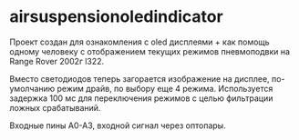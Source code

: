 # airsuspensionoledindicator

Проект создан для ознакомления с oled дисплеями + как помощь одному человеку с отображением текущих режимов пневмоподвки на Range Rover 2002г l322.

Вместо светодиодов теперь загорается изображение на дисплее, по-умолчанию режим драйв, по выбору еще 4 режима.
Используется задержка 100 мс для переключения режимов с целью фильтрации ложных срабатываний.

Входные пины A0-A3, входной сигнал через оптопары. 
